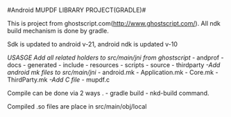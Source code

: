 #Android MUPDF LIBRARY PROJECT(GRADLE)#

This is project from ghostscript.com(http://www.ghostscript.com/).
All ndk build mechanism is done by gradle.

Sdk is updated to android v-21, android ndk is updated v-10


*USASGE*
*Add all related holders  to src/main/jni from ghostscript*
    - andprof
    - docs
    - generated
    - include
    - resources
    - scripts
    - source
    - thirdparty
*-Add android mk files to src/main/jni*
    - android.mk
    - Application.mk
    - Core.mk
    - ThirdParty.mk
*-Add C file*
    - mupdf.c


Compile can be done  via 2 ways .
    - gradle build
    - nkd-build command.


Compiled .so files are place in src/main/obj/local